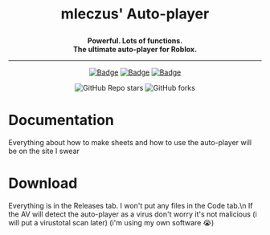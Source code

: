 # <p align='center'>mleczus' Auto-player</p>

<p align='center'>
  <strong>Powerful. Lots of functions.<br>
  The ultimate auto-player for Roblox.</strong>
</p>

***

<p align='center'>
  <a href='https://github.com/Mleczyk/mleczus-autoplayer/releases/latest'><img alt="Badge" src="https://img.shields.io/github/v/release/mleczyk/mleczus-autoplayer?include_prereleases&sort=date&display_name=release&label=Latest%20release&color=00bb00"></a>
  <a href='https://github.com/Mleczyk/mleczus-autoplayer/releases/'><img alt="Badge" src="https://img.shields.io/github/downloads/mleczyk/mleczus-autoplayer/total?label=Download&color=00bb00"></a>
  <a href='https://github.com/Mleczyk/mleczus-autoplayer/issues'><img alt="Badge" src="https://img.shields.io/github/issues-raw/mleczyk/mleczus-autoplayer?logo=data%3Aimage%2Fsvg%2Bxml%3Bbase64%2CPHN2ZyB4bWxucz0iaHR0cDovL3d3dy53My5vcmcvMjAwMC9zdmciIGZpbGw9IndoaXRlc21va2UiIHZlcnNpb249IjEuMSIgd2lkdGg9IjE2IiBoZWlnaHQ9IjE2IiB2aWV3Qm94PSIwIDAgMTYgMTYiIGNsYXNzPSJvY3RpY29uIG9jdGljb24taXNzdWUtb3BlbmVkIiBhcmlhLWhpZGRlbj0idHJ1ZSI%2BPHBhdGggZD0iTTggOS41YTEuNSAxLjUgMCAxIDAgMC0zIDEuNSAxLjUgMCAwIDAgMCAzWiI%2BPC9wYXRoPjxwYXRoIGQ9Ik04IDBhOCA4IDAgMSAxIDAgMTZBOCA4IDAgMCAxIDggMFpNMS41IDhhNi41IDYuNSAwIDEgMCAxMyAwIDYuNSA2LjUgMCAwIDAtMTMgMFoiPjwvcGF0aD48L3N2Zz4%3D&label=Issues&color=yellow"></a>
</p>

<p align='center'>
  <img alt="GitHub Repo stars" src="https://img.shields.io/github/stars/mleczyk/mleczus-autoplayer?style=social">
  <img alt="GitHub forks" src="https://img.shields.io/github/forks/mleczyk/mleczus-autoplayer?style=social">
</p>

# Documentation

Everything about how to make sheets and how to use the auto-player will be on the site I swear

# Download

Everything is in the Releases tab. I won't put any files in the Code tab.\n
If the AV will detect the auto-player as a virus don't worry it's not malicious (i will put a virustotal scan later) (i'm using my own software 😭)
